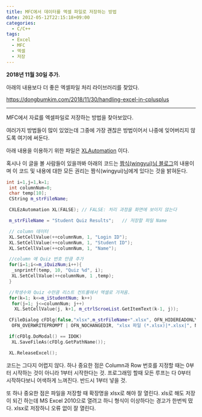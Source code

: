 ```yaml
---
title: MFC에서 데이터를 엑셀 파일로 저장하는 방법
date: 2012-05-12T22:15:18+09:00
categories:
  - C/C++
tags:
  - Excel
  - MFC
  - 엑셀
  - 저장
---
```


**2018년 11월 30일 추가.**

아래의 내용보다 더 좋은 엑셀파일 처리 라이브러리를 찾았다.

<https://dongbumkim.com/2018/11/30/handling-excel-in-cplusplus>

---

MFC에서 자료를 엑셀파일로 저장하는 방법을 찾아보았다.

여러가지 방법들이 많이 있었는데 그중에 가장 괜찮은 방법이어서 나중에 잊어버리지 않도록 여기에 써둔다.

아래 내용을 이용하기 위한 파일은 [XLAutomation](/assets/attach/XLAutomation.zip) 이다.

혹시나 이 글을 볼 사람들이 있을까봐 아래의 코드는 [짬식(wingyui)님 블로그](http://blog.naver.com/wingyui?Redirect=Log&logNo=30070208599)의 내용이며 이 코드 및 내용에 대한 모든 권리는 짬식(wingyui)님에게 있다는 것을 밝혀둔다.

```cpp
int i=1,j=1,k=1;
 int columnNum=0;
 char temp[10];
 CString m_strFileName;

 CXLEzAutomation XL(FALSE); // FALSE: 처리 과정을 화면에 보이지 않는다

 m_strFileName = "Student Quiz Results";   // 저장할 파일 Name

 // column 데이터
 XL.SetCellValue(++columnNum, 1, "Login ID");
 XL.SetCellValue(++columnNum, 1, "Student ID");
 XL.SetCellValue(++columnNum, 1, "Name");

 //column 에 Quiz 번호 만큼 추가
 for(i=1;i<=m_iQuizNum;i++){
  _snprintf(temp, 10, "Quiz %d", i);
  XL.SetCellValue(++columnNum, 1 ,temp);
 }

 //학생수와 Quiz 수만큼 리스트 컨트롤에서 엑셀로 가져옴.
 for(k=1; k<=m_iStudentNum; k++)
  for(j=1; j<=columnNum; j++)
   XL.SetCellValue(j, k+1, m_ctrlScroeList.GetItemText(k-1, j));

 CFileDialog cFDlg(false,"xlsx",m_strFileName+".xlsx", OFN_HIDEREADONLY |
  OFN_OVERWRITEPROMPT | OFN_NOCHANGEDIR, "xlsx 파일 (*.xlsx)|*.xlsx|", NULL );

 if(cFDlg.DoModal() == IDOK)
  XL.SaveFileAs(cFDlg.GetPathName());

 XL.ReleaseExcel();
```

코드는 그다지 어렵지 않다. 하나 중요한 점은 Column과 Row 번호를 지정할 때는 0부터 시작하는 것이 아니라 1부터 시작한다는 것. 프로그래밍 할때 모든 루프는 다 0부터 시작하다보니 어색하게 느껴진다. 반드시 1부터 넣을 것.

또 하나 중요한 점은 파일을 저장할 때 확장명을 xlsx로 해야 잘 열린다. xls로 해도 저장이 되긴 하는데 MS Excel 2010으로 열려고 하니 형식이 이상하다는 경고가 한번씩 떴다. xlsx로 저장하니 오류 없이 잘 열린다.
